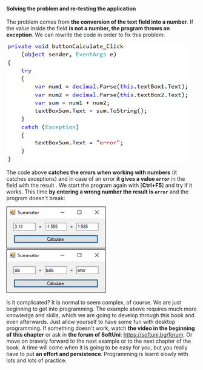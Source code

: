 #### Solving the problem and re-testing the application

The problem comes from **the conversion of the text field into a number**. If the value inside the field **is not a number, the program throws an exception**. We can rewrite the code in order to fix this problem:

![](/assets/chapter-1-images/07.Numbers-sum-14.png)

The code above **catches the errors when working with numbers** (it catches exceptions) and in case of an error **it gives a value `error`** in the field with the result . We start the program again with [**Ctrl+F5**] and try if it works. This time **by entering a wrong number the result is `error`** and the program doesn't break:

![](/assets/chapter-1-images/07.Numbers-sum-15.png) ![](/assets/chapter-1-images/07.Numbers-sum-16.png)

Is it complicated? It is normal to seem complex, of course. We are just beginning to get into programming. The example above requires much more knowledge and skills, which we are going to develop through this book and even afterwards. Just allow yourself to have some fun with desktop programming. If something doesn't work, watch **the video in the beginning of this chapter** or ask in **the forum of SoftUni**: https://softuni.bg/forum. Or move on bravely forward to the next example or to the next chapter of the book. A time will come when it is going to be easy for you, but you really have to put **an effort and persistence**. Programming is learnt slowly with lots and lots of practice.